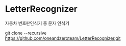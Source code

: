 # LetterRecognizer
자동차 번호판인식기 중 문자 인식기


git clone --recursive https://github.com/oneandzeroteam/LetterRecognizer.git

